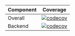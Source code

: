 | Component | Coverage                                                                                                                                                                    |
| --------- | --------------------------------------------------------------------------------------------------------------------------------------------------------------------------- |
| Overall   | [![codecov](https://codecov.io/gh/MocStepan/STIN-semestral-project/graph/badge.svg?token=9B4JVH5CJW)](https://codecov.io/gh/MocStepan/STIN-semestral-project)               |
| Backend   | [![codecov](https://codecov.io/gh/MocStepan/STIN-semestral-project/graph/badge.svg?token=9B4JVH5CJW&flag=backend)](https://codecov.io/gh/MocStepan/STIN-semestral-project)  |
